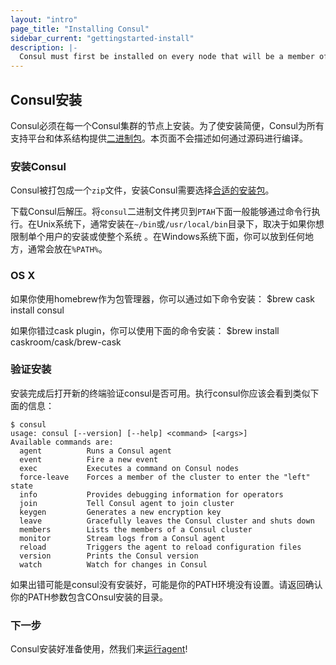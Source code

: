 ```yaml
---
layout: "intro"
page_title: "Installing Consul"
sidebar_current: "gettingstarted-install"
description: |-
  Consul must first be installed on every node that will be a member of the Consul cluster. To make installation easy, Consul is distributed as a binary package for all supported platforms and architectures. This page will not cover how to compile Consul from source.
---
```


## **Consul安装**
Consul必须在每一个Consul集群的节点上安装。为了使安装简便，Consul为所有支持平台和体系结构提供[二进制包](https://www.consul.io/downloads.html)。本页面不会描述如何通过源码进行编译。

### 安装Consul
Consul被打包成一个`zip`文件，安装Consul需要选择[合适的安装包](https://www.consul.io/downloads.html)。

下载Consul后解压。将`consul`二进制文件拷贝到`PTAH`下面一般能够通过命令行执行。在Unix系统下，通常安装在`~/bin`或`/usr/local/bin`目录下，取决于如果你想限制单个用户的安装或使整个系统 。在Windows系统下面，你可以放到任何地方，通常会放在`%PATH%`。

### OS X
如果你使用homebrew作为包管理器，你可以通过如下命令安装：
  $brew cask install consul

如果你错过cask plugin，你可以使用下面的命令安装：
  $brew install caskroom/cask/brew-cask

### 验证安装
安装完成后打开新的终端验证consul是否可用。执行consul你应该会看到类似下面的信息：

    $ consul
    usage: consul [--version] [--help] <command> [<args>]  
    Available commands are:  
      agent          Runs a Consul agent  
      event          Fire a new event  
      exec           Executes a command on Consul nodes  
      force-leave    Forces a member of the cluster to enter the "left" state  
      info           Provides debugging information for operators  
      join           Tell Consul agent to join cluster  
      keygen         Generates a new encryption key  
      leave          Gracefully leaves the Consul cluster and shuts down  
      members        Lists the members of a Consul cluster  
      monitor        Stream logs from a Consul agent  
      reload         Triggers the agent to reload configuration files  
      version        Prints the Consul version  
      watch          Watch for changes in Consul  

如果出错可能是consul没有安装好，可能是你的PATH环境没有设置。请返回确认你的PATH参数包含COnsul安装的目录。

### 下一步
Consul安装好准备使用，然我们来[运行agent](https://www.consul.io/intro/getting-started/agent.html)!
